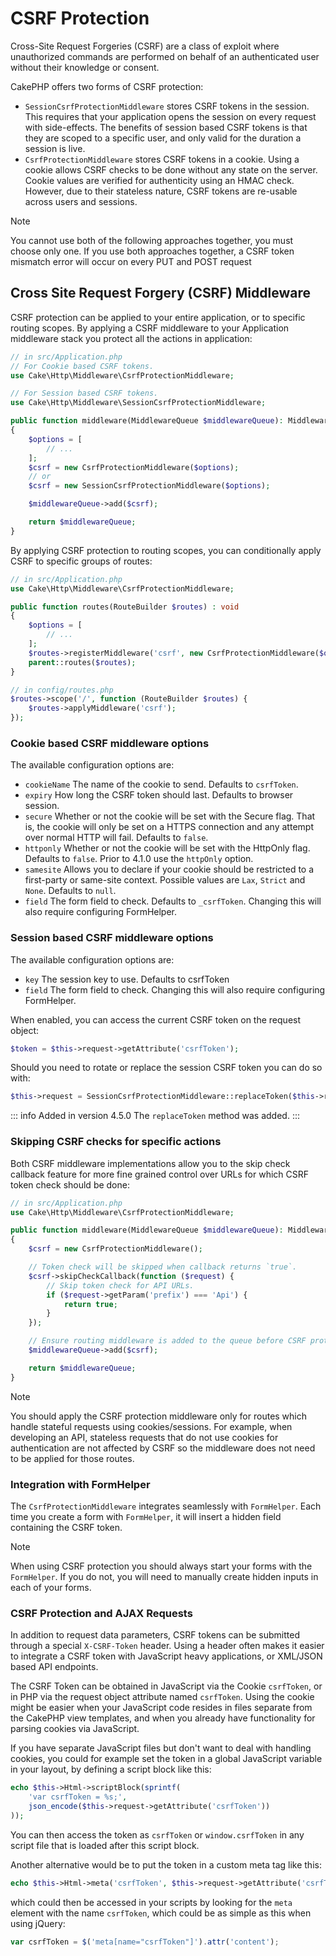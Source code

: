 # CSRF Protection

Cross-Site Request Forgeries (CSRF) are a class of exploit where unauthorized
commands are performed on behalf of an authenticated user without their
knowledge or consent.

CakePHP offers two forms of CSRF protection:

- `SessionCsrfProtectionMiddleware` stores CSRF tokens in the session. This
  requires that your application opens the session on every request with
  side-effects. The benefits of session based CSRF tokens is that they are
  scoped to a specific user, and only valid for the duration a session is live.
- `CsrfProtectionMiddleware` stores CSRF tokens in a cookie. Using a cookie
  allows CSRF checks to be done without any state on the server. Cookie values
  are verified for authenticity using an HMAC check. However, due to their
  stateless nature, CSRF tokens are re-usable across users and sessions.

> [!NOTE]
> You cannot use both of the following approaches together, you must choose
> only one. If you use both approaches together, a CSRF token mismatch error
> will occur on every <span class="title-ref">PUT</span> and <span class="title-ref">POST</span> request

<a id="csrf-middleware"></a>

## Cross Site Request Forgery (CSRF) Middleware

CSRF protection can be applied to your entire application, or to specific
routing scopes. By applying a CSRF middleware to your Application middleware
stack you protect all the actions in application:

``` php
// in src/Application.php
// For Cookie based CSRF tokens.
use Cake\Http\Middleware\CsrfProtectionMiddleware;

// For Session based CSRF tokens.
use Cake\Http\Middleware\SessionCsrfProtectionMiddleware;

public function middleware(MiddlewareQueue $middlewareQueue): MiddlewareQueue
{
    $options = [
        // ...
    ];
    $csrf = new CsrfProtectionMiddleware($options);
    // or
    $csrf = new SessionCsrfProtectionMiddleware($options);

    $middlewareQueue->add($csrf);

    return $middlewareQueue;
}
```

By applying CSRF protection to routing scopes, you can conditionally
apply CSRF to specific groups of routes:

``` php
// in src/Application.php
use Cake\Http\Middleware\CsrfProtectionMiddleware;

public function routes(RouteBuilder $routes) : void
{
    $options = [
        // ...
    ];
    $routes->registerMiddleware('csrf', new CsrfProtectionMiddleware($options));
    parent::routes($routes);
}

// in config/routes.php
$routes->scope('/', function (RouteBuilder $routes) {
    $routes->applyMiddleware('csrf');
});
```

### Cookie based CSRF middleware options

The available configuration options are:

- `cookieName` The name of the cookie to send. Defaults to `csrfToken`.
- `expiry` How long the CSRF token should last. Defaults to browser session.
- `secure` Whether or not the cookie will be set with the Secure flag. That is,
  the cookie will only be set on a HTTPS connection and any attempt over normal HTTP
  will fail. Defaults to `false`.
- `httponly` Whether or not the cookie will be set with the HttpOnly flag.
  Defaults to `false`. Prior to 4.1.0 use the `httpOnly` option.
- `samesite` Allows you to declare if your cookie should be restricted to a
  first-party or same-site context. Possible values are `Lax`, `Strict` and
  `None`. Defaults to `null`.
- `field` The form field to check. Defaults to `_csrfToken`. Changing this
  will also require configuring FormHelper.

### Session based CSRF middleware options

The available configuration options are:

- `key` The session key to use. Defaults to <span class="title-ref">csrfToken</span>
- `field` The form field to check. Changing this will also require configuring
  FormHelper.

When enabled, you can access the current CSRF token on the request object:

``` php
$token = $this->request->getAttribute('csrfToken');
```

Should you need to rotate or replace the session CSRF token you can do so with:

``` php
$this->request = SessionCsrfProtectionMiddleware::replaceToken($this->request);
```

::: info Added in version 4.5.0
The `replaceToken` method was added.
:::

### Skipping CSRF checks for specific actions

Both CSRF middleware implementations allow you to the skip check callback
feature for more fine grained control over URLs for which CSRF token check
should be done:

``` php
// in src/Application.php
use Cake\Http\Middleware\CsrfProtectionMiddleware;

public function middleware(MiddlewareQueue $middlewareQueue): MiddlewareQueue
{
    $csrf = new CsrfProtectionMiddleware();

    // Token check will be skipped when callback returns `true`.
    $csrf->skipCheckCallback(function ($request) {
        // Skip token check for API URLs.
        if ($request->getParam('prefix') === 'Api') {
            return true;
        }
    });

    // Ensure routing middleware is added to the queue before CSRF protection middleware.
    $middlewareQueue->add($csrf);

    return $middlewareQueue;
}
```

> [!NOTE]
> You should apply the CSRF protection middleware only for routes which handle
> stateful requests using cookies/sessions. For example, when developing an
> API, stateless requests that do not use cookies for authentication are not
> affected by CSRF so the middleware does not need to be applied for those
> routes.

### Integration with FormHelper

The `CsrfProtectionMiddleware` integrates seamlessly with `FormHelper`. Each
time you create a form with `FormHelper`, it will insert a hidden field containing
the CSRF token.

> [!NOTE]
> When using CSRF protection you should always start your forms with the
> `FormHelper`. If you do not, you will need to manually create hidden inputs in
> each of your forms.

### CSRF Protection and AJAX Requests

In addition to request data parameters, CSRF tokens can be submitted through
a special `X-CSRF-Token` header. Using a header often makes it easier to
integrate a CSRF token with JavaScript heavy applications, or XML/JSON based API
endpoints.

The CSRF Token can be obtained in JavaScript via the Cookie `csrfToken`, or in PHP
via the request object attribute named `csrfToken`. Using the cookie might be easier
when your JavaScript code resides in files separate from the CakePHP view templates,
and when you already have functionality for parsing cookies via JavaScript.

If you have separate JavaScript files but don't want to deal with handling cookies,
you could for example set the token in a global JavaScript variable in your layout, by
defining a script block like this:

``` php
echo $this->Html->scriptBlock(sprintf(
    'var csrfToken = %s;',
    json_encode($this->request->getAttribute('csrfToken'))
));
```

You can then access the token as `csrfToken` or `window.csrfToken` in any script
file that is loaded after this script block.

Another alternative would be to put the token in a custom meta tag like this:

``` php
echo $this->Html->meta('csrfToken', $this->request->getAttribute('csrfToken'));
```

which could then be accessed in your scripts by looking for the `meta` element with
the name `csrfToken`, which could be as simple as this when using jQuery:

``` javascript
var csrfToken = $('meta[name="csrfToken"]').attr('content');
```
